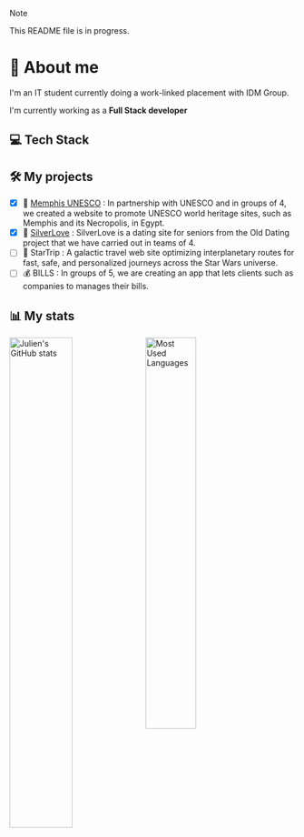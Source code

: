 
> [!NOTE]
> This README file is in progress.
# 💫 About me
I'm an IT student currently doing a work-linked placement with IDM Group. 

I'm currently working as a **Full Stack developer**

## 💻 Tech Stack 



## 🛠️ My projects

- [x] 🏰 [Memphis UNESCO](https://perso-etudiant.u-pem.fr/~julien.synaeve/memphis) : In partnership with UNESCO and in groups of 4, we created a website to promote UNESCO world heritage sites, such as Memphis and its Necropolis, in Egypt.
- [x] 💞 [SilverLove](https://perso-etudiant.u-pem.fr/~julien.synaeve/silverlove) : SilverLove is a dating site for seniors from the Old Dating project that we have carried out in teams of 4.
- [ ] 🚀 StarTrip : A galactic travel web site optimizing interplanetary routes for fast, safe, and personalized journeys across the Star Wars universe.
- [ ] 💰 BILLS : In groups of 5, we are creating an app that lets clients such as companies to manages their bills.

## 📊 My stats 
<img align="left" width="47%" alt="Julien's GitHub stats" src="https://github-readme-stats.vercel.app/api?username=JulienS-Code&show_icons=true&theme=tokyonight"/>
<img align="left" width="42%" alt="Most Used Languages" src="https://github-readme-stats.vercel.app/api/top-langs/?username=JulienS-Code&layout=compact&&langs_count=10&theme=tokyonight"/>

<!--
**JulienS-Code/JulienS-Code** is a ✨ _special_ ✨ repository because its `README.md` (this file) appears on your GitHub profile.

Here are some ideas to get you started:

- 🔭 I’m currently working on ...
- 🌱 I’m currently learning ...
- 👯 I’m looking to collaborate on ...
- 🤔 I’m looking for help with ...
- 💬 Ask me about ...
- 📫 How to reach me: ...
- 😄 Pronouns: ...
- ⚡ Fun fact: ...
-->
